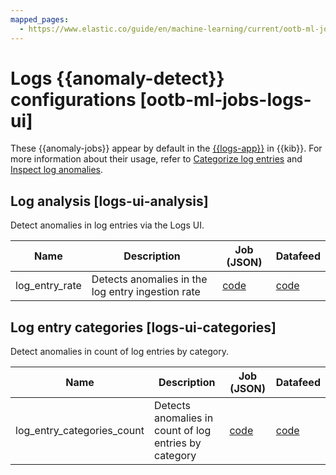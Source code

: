 ```yaml
---
mapped_pages:
  - https://www.elastic.co/guide/en/machine-learning/current/ootb-ml-jobs-logs-ui.html
---
```


# Logs {{anomaly-detect}} configurations [ootb-ml-jobs-logs-ui]

These {{anomaly-jobs}} appear by default in the [{{logs-app}}](/solutions/observability/logs/explore-logs.md) in {{kib}}. For more information about their usage, refer to [Categorize log entries](/solutions/observability/logs/categorize-log-entries.md) and [Inspect log anomalies](/solutions/observability/logs/inspect-log-anomalies.md).


## Log analysis [logs-ui-analysis]

Detect anomalies in log entries via the Logs UI.

| Name | Description | Job (JSON) | Datafeed |
| --- | --- | --- | --- |
| log_entry_rate | Detects anomalies in the log entry ingestion rate | [code](https://github.com/elastic/kibana/blob/master/x-pack/platform/plugins/shared/ml/server/models/data_recognizer/modules/logs_ui_analysis/ml/log_entry_rate.json) | [code](https://github.com/elastic/kibana/blob/master/x-pack/platform/plugins/shared/ml/server/models/data_recognizer/modules/logs_ui_analysis/ml/datafeed_log_entry_rate.json) |


## Log entry categories [logs-ui-categories]

Detect anomalies in count of log entries by category.

| Name | Description | Job (JSON) | Datafeed |
| --- | --- | --- | --- |
| log_entry_categories_count | Detects anomalies in count of log entries by category | [code](https://github.com/elastic/kibana/blob/master/x-pack/platform/plugins/shared/ml/server/models/data_recognizer/modules/logs_ui_categories/ml/log_entry_categories_count.json) | [code](https://github.com/elastic/kibana/blob/master/x-pack/platform/plugins/shared/ml/server/models/data_recognizer/modules/logs_ui_categories/ml/datafeed_log_entry_categories_count.json) |

